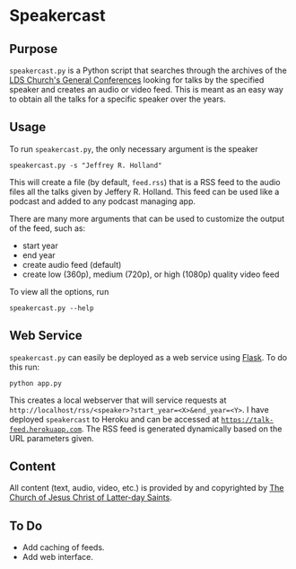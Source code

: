 # Speakercast

## Purpose

`speakercast.py` is a Python script that searches through the archives of the [LDS Church's General Conferences][1] looking for talks by the specified speaker and creates an audio or video feed. This is meant as an easy way to obtain all the talks for a specific speaker over the years.


## Usage

To run `speakercast.py`, the only necessary argument is the speaker

```
speakercast.py -s "Jeffrey R. Holland"
```

This will create a file (by default, `feed.rss`) that is a RSS feed to the audio files all the talks given by Jeffery R. Holland. This feed can be used like a podcast and added to any podcast managing app.

There are many more arguments that can be used to customize the output of the feed, such as:
- start year
- end year
- create audio feed (default)
- create low (360p), medium (720p), or high (1080p) quality video feed

To view all the options, run

```
speakercast.py --help
```

## Web Service

`speakercast.py` can easily be deployed as a web service using [Flask](http://flask.pocoo.org). To do this run:

```
python app.py
```

This creates a local webserver that will service requests at `http://localhost/rss/<speaker>?start_year=<X>&end_year=<Y>`. I have deployed `speakercast` to Heroku and can be accessed at [`https://talk-feed.herokuapp.com`][3]. The RSS feed is generated dynamically based on the URL parameters given.


## Content

All content (text, audio, video, etc.) is provided by and copyrighted by [The Church of Jesus Christ of Latter-day Saints][2].

## To Do
- Add caching of feeds.
- Add web interface.


[1]: https://www.lds.org/general-conference/
[2]: https://www.lds.org/
[3]: https://talk-feed.herokuapp.com
